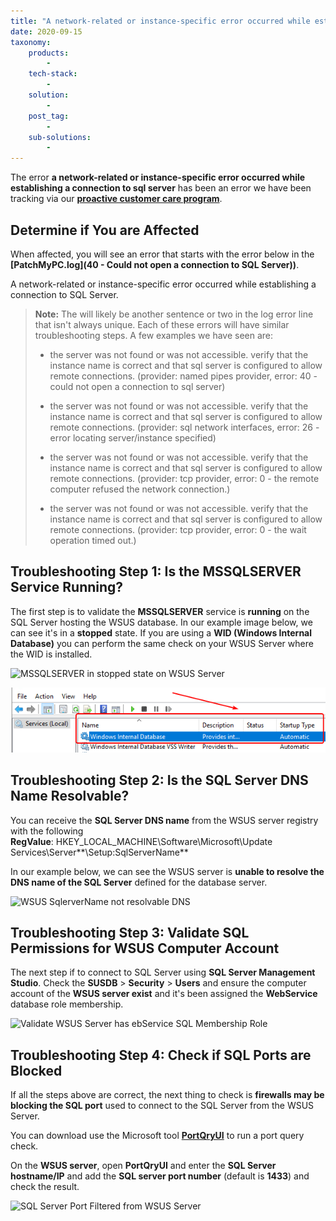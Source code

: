```yaml
---
title: "A network-related or instance-specific error occurred while establishing a connection to sql server."
date: 2020-09-15
taxonomy:
    products:
        - 
    tech-stack:
        - 
    solution:
        - 
    post_tag:
        - 
    sub-solutions:
        - 
---
```


The error **a network-related or instance-specific error occurred while establishing a connection to sql server** has been an error we have been tracking via our **[proactive customer care program](/proactive-customer-care)**.

## Determine if You are Affected

When affected, you will see an error that starts with the error below in the **[PatchMyPC.log](40 - Could not open a connection to SQL Server\))**.

A network-related or instance-specific error occurred while establishing a connection to SQL Server.

> **Note:** The will likely be another sentence or two in the log error line that isn't always unique. Each of these errors will have similar troubleshooting steps. A few examples we have seen are:
> 
> - the server was not found or was not accessible. verify that the instance name is correct and that sql server is configured to allow remote connections. (provider: named pipes provider, error: 40 - could not open a connection to sql server)
> 
> - the server was not found or was not accessible. verify that the instance name is correct and that sql server is configured to allow remote connections. (provider: sql network interfaces, error: 26 - error locating server/instance specified)
> 
> - the server was not found or was not accessible. verify that the instance name is correct and that sql server is configured to allow remote connections. (provider: tcp provider, error: 0 - the remote computer refused the network connection.)
> 
> - the server was not found or was not accessible. verify that the instance name is correct and that sql server is configured to allow remote connections. (provider: tcp provider, error: 0 - the wait operation timed out.)

## Troubleshooting Step 1: Is the MSSQLSERVER Service Running?

The first step is to validate the **MSSQLSERVER** service is **running** on the SQL Server hosting the WSUS database. In our example image below, we can see it's in a **stopped** state. If you are using a **WID (Windows Internal Database)** you can perform the same check on your WSUS Server where the WID is installed. 

![MSSQLSERVER in stopped state on WSUS Server](images/MSSQLSERVER-in-stopped-state-on-WSUS-Server.png)

![](../../_images/WID.png)

## Troubleshooting Step 2: Is the SQL Server DNS Name Resolvable?

You can receive the **SQL Server DNS name** from the WSUS server registry with the following **RegValue**: HKEY\_LOCAL\_MACHINE\\Software\\Microsoft\\Update Services\\Server**\\Setup:SqlServerName**

In our example below, we can see the WSUS server is **unable to resolve the DNS name of the SQL Server** defined for the database server.

![WSUS SqlerverName not resolvable DNS](images/WSUS-SqlerverName-not-resolvable-DNS.png)

## Troubleshooting Step 3: Validate SQL Permissions for WSUS Computer Account

The next step if to connect to SQL Server using **SQL Server Management Studio**. Check the **SUSDB** > **Security** > **Users** and ensure the computer account of the **WSUS server exist** and it's been assigned the **WebService** database role membership.

![Validate WSUS Server has ebService SQL Membership Role](images/Validate-WSUS-Server-has-ebService-SQL-Membership-Role.png)

## Troubleshooting Step 4: Check if SQL Ports are Blocked

If all the steps above are correct, the next thing to check is **firewalls may be blocking the SQL port** used to connect to the SQL Server from the WSUS Server.

You can download use the Microsoft tool **[PortQryUI](https://www.microsoft.com/en-us/download/details.aspx?id=24009)** to run a port query check.

On the **WSUS server**, open **PortQryUI** and enter the **SQL Server hostname/IP** and add the **SQL server port number** (default is **1433**) and check the result.

![SQL Server Port Filtered from WSUS Server](images/SQL-Server-Port-Filtered-from-WSUS-Server.png)
